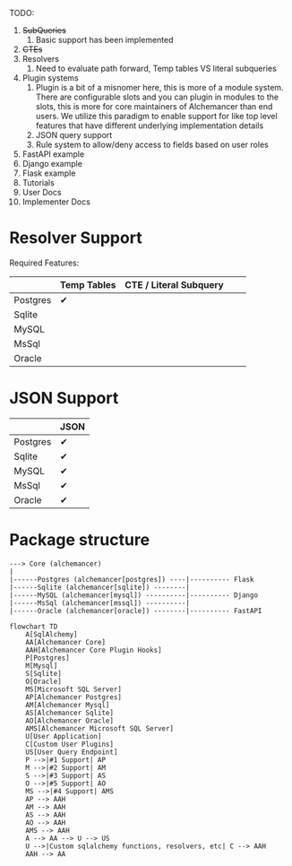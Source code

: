 TODO:

1) ~~SubQueries~~
    1) Basic support has been implemented
2) ~~CTEs~~
3) Resolvers
    1) Need to evaluate path forward, Temp tables VS literal subqueries
4) Plugin systems
   1) Plugin is a bit of a misnomer here, this is more of a module system. 
There are configurable slots and you can plugin in modules to the slots, this is more for core maintainers of Alchemancer 
than end users. We utilize this paradigm to enable support for like top level features that have 
different underlying implementation details
   1) JSON query support
   2) Rule system to allow/deny access to fields based on user roles
5) FastAPI example
6) Django example
7) Flask example
8) Tutorials
9) User Docs
10) Implementer Docs

# Resolver Support

Required Features:

|          | Temp Tables | CTE / Literal Subquery |   |   |
|----------|-------------|------------------------|---|---|
| Postgres | ✔ ️         |                        |   |   |
| Sqlite   |             |                        |   |   |
| MySQL    |             |                        |   |   | 
| MsSql    |             |                        |   |   |
| Oracle   |             |                        |   |   |

# JSON Support

|          | JSON |
|----------|------|
| Postgres | ✔ ️  |
| Sqlite   | ✔    |
| MySQL    | ✔    | 
| MsSql    | ✔    |
| Oracle   | ✔    |

# Package structure
```
---> Core (alchemancer)
|
|------Postgres (alchemancer[postgres]) ----|---------- Flask
|------Sqlite (alchemancer[sqlite]) --------|
|------MySQL (alchemancer[mysql]) ----------|---------- Django
|------MsSql (alchemancer[mssql]) ----------|
|------Oracle (alchemancer[oracle]) --------|---------- FastAPI
```

```mermaid
flowchart TD
    A[SqlAlchemy]
    AA[Alchemancer Core]
    AAH[Alchemancer Core Plugin Hooks]
    P[Postgres]
    M[Mysql]
    S[Sqlite]
    O[Oracle]
    MS[Microsoft SQL Server]
    AP[Alchemancer Postgres]
    AM[Alchemancer Mysql]
    AS[Alchemancer Sqlite]
    AO[Alchemancer Oracle]
    AMS[Alchemancer Microsoft SQL Server]
    U[User Application]
    C[Custom User Plugins]
    US[User Query Endpoint]
    P -->|#1 Support| AP
    M -->|#2 Support| AM
    S -->|#3 Support| AS
    O -->|#5 Support| AO
    MS -->|#4 Support| AMS
    AP --> AAH
    AM --> AAH
    AS --> AAH
    AO --> AAH
    AMS --> AAH
    A --> AA --> U --> US
    U -->|Custom sqlalchemy functions, resolvers, etc| C --> AAH
    AAH --> AA
```